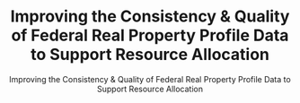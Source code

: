 ---
title: "Improving the Consistency & Quality of Federal Real Property Profile Data to Support Resource Allocation"
subtitle: "Improving the Consistency & Quality of Federal Real Property Profile Data to Support Resource Allocation"
doc-link: ../assets/files/GSA-Memo-to-Agencies-Regarding-Revised-Definitions-for-FY-2018-Reporting-12.1.16.pdf
layout: resources-landing
filters: frpc real-property memorandum omb 2016
fiscal_year: 2016
---